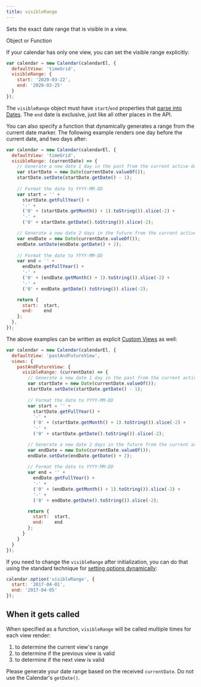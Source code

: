 ```yaml
---
title: visibleRange
---
```


Sets the exact date range that is visible in a view.

<div class='spec' markdown='1'>
Object or Function
</div>

If your calendar has only one view, you can set the visible range explicitly:

```js
var calendar = new Calendar(calendarEl, {
  defaultView: 'timeGrid',
  visibleRange: {
    start: '2020-03-22',
    end: '2020-03-25'
  }
});
```

The `visibleRange` object must have `start`/`end` properties that [parse into Dates](date-parsing). The `end` date is exclusive, just like all other places in the API.

You can also specify a function that dynamically generates a range from the current date marker. The following example renders one day before the current date, and two days after:

```js
var calendar = new Calendar(calendarEl, {
  defaultView: 'timeGrid',
  visibleRange: (currentDate) => {
    // Generate a new date 1 day in the past from the current active date
    var startDate = new Date(currentDate.valueOf());
    startDate.setDate(startDate.getDate() - 1);
  
    // Format the date to YYYY-MM-DD
    var start = '' +
      startDate.getFullYear() +
      '-' +
      ('0' + (startDate.getMonth() + 1).toString()).slice(-2) +
      '-' +
      ('0' + startDate.getDate().toString()).slice(-2);

    // Generate a new date 2 days in the future from the current active date
    var endDate = new Date(currentDate.valueOf());
    endDate.setDate(endDate.getDate() + 2);
  
    // Format the date to YYYY-MM-DD
    var end = '' +
      endDate.getFullYear() +
      '-' +
      ('0' + (endDate.getMonth() + 1).toString()).slice(-2) +
      '-' +
      ('0' + endDate.getDate().toString()).slice(-2);

    return {
      start:  start,
      end:    end
    };
  },
});
```

The above examples can be written as explicit [Custom Views](custom-view-with-settings) as well:

```js
var calendar = new Calendar(calendarEl, {
  defaultView: 'pastAndFutureView',
  views: {
    pastAndFutureView: {
      visibleRange: (currentDate) => {
        // Generate a new date 1 day in the past from the current active date
        var startDate = new Date(currentDate.valueOf());
        startDate.setDate(startDate.getDate() - 1);
  
        // Format the date to YYYY-MM-DD
        var start = '' +
          startDate.getFullYear() +
          '-' +
          ('0' + (startDate.getMonth() + 1).toString()).slice(-2) +
          '-' +
          ('0' + startDate.getDate().toString()).slice(-2);

        // Generate a new date 2 days in the future from the current active date
        var endDate = new Date(currentDate.valueOf());
        endDate.setDate(endDate.getDate() + 2);
  
        // Format the date to YYYY-MM-DD
        var end = '' +
          endDate.getFullYear() +
          '-' +
          ('0' + (endDate.getMonth() + 1).toString()).slice(-2) +
          '-' +
          ('0' + endDate.getDate().toString()).slice(-2);

        return {
          start:  start,
          end:    end
        };
      }
    }
  }
});
```

If you need to change the `visibleRange` after initialization, you can do that using the standard technique for [setting options dynamically](dynamic-options):

```js
calendar.option('visibleRange', {
  start: '2017-04-01',
  end: '2017-04-05'
});
```

## When it gets called

When specified as a function, `visibleRange` will be called multiple times for each view render:

1. to determine the current view's range
2. to determine if the previous view is valid
3. to determine if the next view is valid

Please generate your date range based on the received `currentDate`. Do not use the Calendar's `getDate()`.
